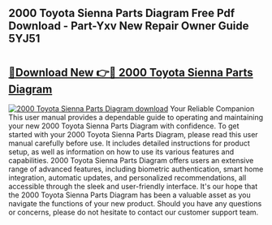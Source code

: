 ## 2000 Toyota Sienna Parts Diagram Free Pdf Download - Part-Yxv New Repair Owner Guide 5YJ51

# <h2><a href="http://dficmx.blite.top/?on=2000+Toyota+Sienna+Parts+Diagram">🔗Download New 👉🔴 2000 Toyota Sienna Parts Diagram</a></h2>

[![2000 Toyota Sienna Parts Diagram download](https://i.imgur.com/lujVjoI.png)](http://dficmx.blite.top/?on=2000+Toyota+Sienna+Parts+Diagram)
Your Reliable Companion This user manual provides a dependable guide to operating and maintaining your new 2000 Toyota Sienna Parts Diagram with confidence. To get started with your 2000 Toyota Sienna Parts Diagram, please read this user manual carefully before use. It includes detailed instructions for product setup, as well as information on how to use its various features and capabilities. 2000 Toyota Sienna Parts Diagram offers users an extensive range of advanced features, including biometric authentication, smart home integration, automatic updates, and personalized recommendations, all accessible through the sleek and user-friendly interface. It's our hope that the 2000 Toyota Sienna Parts Diagram has been a valuable asset as you navigate the functions of your new product. Should you have any questions or concerns, please do not hesitate to contact our customer support team.
